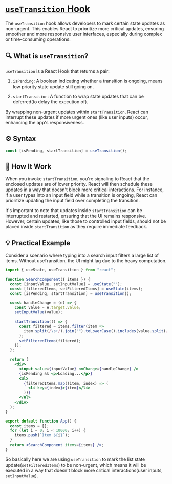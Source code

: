 # [`useTransition` Hook](https://youtu.be/N5R6NL3UE7I?si=0kthliWxspb8AfGB)


The `useTransition` hook allows developers to mark certain state updates as non-urgent. This enables React to prioritize more critical updates, ensuring smoother and more responsive user interfaces, especially during complex or time-consuming operations.

## 🔍 What is `useTransition`?

`useTransition` is a React Hook that returns a pair:

1. `isPending`: A boolean indicating whether a transition is ongoing, means low priority state update still going on.

2. `startTransition`: A function to wrap state updates that can be deferred(to delay the execution of).

By wrapping non-urgent updates within `startTransition`, React can interrupt these updates if more urgent ones (like user inputs) occur, enhancing the app's responsiveness.



## ⚙️ Syntax
```jsx
const [isPending, startTransition] = useTransition();
```



## 🧠 How It Work

When you invoke `startTransition`, you're signaling to React that the enclosed updates are of lower priority. React will then schedule these updates in a way that doesn't block more critical interactions. For instance, if a user types into an input field while a transition is ongoing, React can prioritize updating the input field over completing the transition.

It's important to note that updates inside `startTransition` can be interrupted and restarted, ensuring that the UI remains responsive. However, certain updates, like those to controlled input fields, should not be placed inside `startTransition` as they require immediate feedback. 

## 💡 Practical Example

Consider a scenario where typing into a search input filters a large list of items. Without useTransition, the UI might lag due to the heavy computation.

```jsx
import { useState, useTransition } from "react";

function SearchComponent({ items }) {
  const [inputValue, setInputValue] = useState("");
  const [filteredItems, setFilteredItems] = useState(items);
  const [isPending, startTransition] = useTransition();

  const handleChange = (e) => {
    const value = e.target.value;
    setInputValue(value);

    startTransition(() => {
      const filtered = items.filter(item =>
        item.split(/\s+/).join("").toLowerCase().includes(value.split(/\s+/).join("").toLowerCase())
      );
      setFilteredItems(filtered);
    });
  };

  return (
    <div>
      <input value={inputValue} onChange={handleChange} />
      {isPending && <p>Loading...</p>}
      <ul>
        {filteredItems.map((item, index) => (
          <li key={index}>{item}</li>
        ))}
      </ul>
    </div>
  );
}

export default function App() {
  const items = [];
  for (let i = 0; i < 10000; i++) {
    items.push(`Item ${i}`);
  }
  return <SearchComponent items={items} />;
}
```

So basically here we are using `useTransition` to mark the list state update(`setFilteredItems`) to be non-urgent, which means it will be executed in a way that doesn't block more critical interactions(user inputs, `setInputValue`).